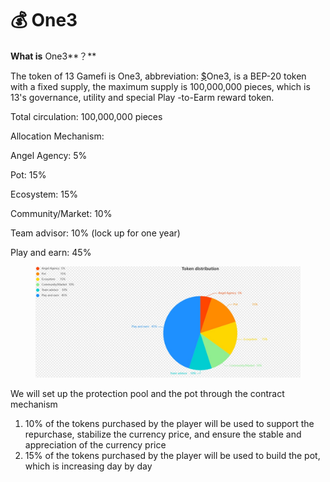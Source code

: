 # 💰 One3

**What is** One3**？**

The token of 13 Gamefi is One3, abbreviation: [$](https://baike.baidu.hk/item/%24/189873)One3, is a BEP-20 token with a fixed supply, the maximum supply is 100,000,000 pieces, which is 13's governance, utility and special Play -to-Earm reward token.

Total circulation: 100,000,000 pieces

Allocation Mechanism:

Angel Agency: 5%&#x20;

Pot: 15%&#x20;

Ecosystem: 15%&#x20;

Community/Market: 10%

Team advisor: 10% (lock up for one year)&#x20;

Play and earn: 45%

<figure><img src="../.gitbook/assets/分配饼图.jpg" alt=""><figcaption></figcaption></figure>



We will set up the protection pool and the pot through the contract mechanism

1. 10% of the tokens purchased by the player will be used to support the repurchase, stabilize the currency price, and ensure the stable and appreciation of the currency price
2. 15% of the tokens purchased by the player will be used to build the pot, which is increasing day by day
